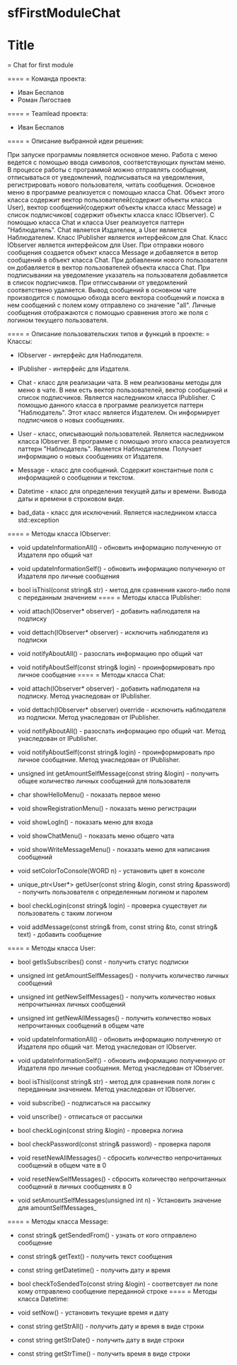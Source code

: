 # sfFirstModuleChat
Title
=====
= Chat for first module

====
= Команда проекта: 

* Иван Беспалов
* Роман Лигостаев

====
= Teamlead проекта:
* Иван Беспалов

====
= Описание выбранной идеи решения:

При запуске программы появляется основное меню. Работа с меню ведется с помощью ввода символов, соответствующих пунктам меню. 
В процессе работы с программой можно отправлять сообщения, отписываться от уведомлений, подписываться на уведомления, регистрировать нового пользователя, читать сообщения. 
Основное меню в программе реализуется с помощью класса Chat. Объект этого класса содержит вектор пользователей(содержит объекты класса User), вектор сообщений(содержит объекты класса класс Message) и список подписчиков( содержит объекты класса класс IObserver). С помощью класса Chat и класса User реализуется паттерн "Наблюдатель". Chat является Издателем, а User является Наблюдателем. Класс IPublisher является интерфейсом для Chat. Класс IObserver является интерфейсом для User.
При отправки нового сообщения создается объект класса Message и добавляется в ветор сообщений в объект класса Chat. При добавлении нового пользователя он добавляется в вектор пользователей объекта класса Chat. При подписывании на уведомление указатель на пользователя добавляется в список подписчиков. При отписсывании от уведомлений соответствено удаляется.
Вывод сообщений в основном чате производится с помощью обхода всего вектора сообщений и поиска в нем сообщений с полем кому отправлено со значение "all". Личные сообщения отображаются с помощью сравнения этого же поля с логином текущего пользователя.

====
= Описание пользовательских типов и функций в проекте:
= Классы:

* IObserver - интерфейс для Наблюдателя.

* IPublisher - интерфейс для Издателя.

* Chat - класс для реализации чата. В нем реализованы методы для меню в чате. В нем есть вектор пользователей, вектор сообщений и список подписчиков. Является наследником класса IPublisher. С помощью данного класса в программе реализуется паттерн "Наблюдатель". Этот класс является Издателем. Он информирует подписчиков о новых сообщениях.

* User - класс, описывающий пользователей. Является наследником класса IObserver. В программе с помощью этого класса реализуется паттерн "Наблюдатель". Является Наблюдателем. Получает информацию о новых сообщениях от Издателя.

* Message - класс для сообщений. Содержит константные поля с информацией о сообщении и текстом.

* Datetime - класс для определения текущей даты и времени. Вывода даты и времени в строковом виде.

* bad_data - класс для исключений. Является наследником класса std::exception

====
= Методы класса IObserver:

* void updateInformationAll() - обновить информацию полученную от Издателя про общий чат
* void updateInformationSelf() - обновить информацию полученную от Издателя про личные сообщения
* bool isThisI(const string& str) - метод для сравнения какого-либо поля с переданным значением
====
= Методы класса IPublisher:

* void attach(IObserver* observer) - добавить наблюдателя на подписку
* void dettach(IObserver* observer) - исключить наблюдателя из подписки
* void notifyAboutAll() - разослать информацию про общий чат
* void notifyAboutSelf(const string& login) - проинформировать про личное сообщение
====
= Методы класса Chat:

* void attach(IObserver* observer) - добавить наблюдателя на подписку. Метод унаследован от IPublisher.
* void dettach(IObserver* observer) override - исключить наблюдателя из подписки. Метод унаследован от IPublisher.
* void notifyAboutAll() - разослать информацию про общий чат. Метод унаследован от IPublisher.
* void notifyAboutSelf(const string& login) - проинформировать про личное сообщение. Метод унаследован от IPublisher.
* unsigned int getAmountSelfMessage(const string &login) - получить общее количество личных сообщений для пользователя
* char showHelloMenu() - показать первое меню
* void showRegistrationMenu() - показать меню регистрации
* void showLogIn() - показать меню для входа
* void showChatMenu() - показать меню общего чата
* void showWriteMessageMenu() - показать меню для написания сообщений
* void setColorToConsole(WORD n) - установить цвет в консоле
* unique_ptr<User*> getUser(const string &login, const string &password) - получить пользователя с определенным логином и паролем
* bool checkLogin(const string& login) - проверка существует ли пользователь с таким логином
* void addMessage(const string& from, const string &to, const string& text) - добавить сообщение

====
= Методы класса User:

* bool getIsSubscribes() const - получить статус подписки 
* unsigned int getAmountSelfMessages() - получить количество личных сообщений
* unsigned int getNewSelfMessages() - получить количество новых непрочитыннах личных сообщений
* unsigned int getNewAllMessages() - получить количество новых непрочитанных сообщений в общем чате

* void updateInformationAll() - обновить информацию полученную от Издателя про общий чат. Метод унаследован от IObserver.
* void updateInformationSelf() - обновить информацию полученную от Издателя про личные сообщения. Метод унаследован от IObserver.
* bool isThisI(const string& str) - метод для сравнения поля логин с переданным значением. Метод унаследован от IObserver.
* void subscribe() - подписаться на рассылку
* void unscribe() - отписаться от рассылки
* bool checkLogin(const string &login) - проверка логина
* bool checkPassword(const string& password) - проверка пароля
* void resetNewAllMessages() - сбросить количество непрочитанных сообщений в общем чате в 0
* void resetNewSelfMessages() - сбросить количество непрочитанных сообщений в личных сообщениях в 0
* void setAmountSelfMessages(unsigned int n) - Установить значение для amountSelfMessages_

====
= Методы класса Message:

* const string& getSendedFrom() - узнать от кого отправлено сообщение
* const string& getText() - получить текст сообщения
* const string getDatetime() - получить дату и время
* bool checkToSendedTo(const string &login) - соответсвует ли поле кому отправлено сообщение переданной строке
====
= Методы класса Datetime:

* void setNow() - установить текущие время и дату
* const string getStrAll() - получить дату и время в виде строки
* const string getStrDate() - получить дату в виде строки
* const string getStrTime() - получить время в виде строки
